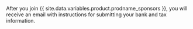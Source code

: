 After you join {{ site.data.variables.product.prodname_sponsors }}, you will receive an email with instructions for submitting your bank and tax information.
